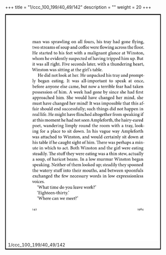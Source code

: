 +++
title = "1/ccc_100_199/40_49/142"
description = ""
weight = 20
+++

<table style="border:2px solid black;max-width:800px;max-height:800px;" 
><tr><td><img class="center-fit-jpg"
src="/jpg_/out_jpg_1984__142.jpg"  >1/ccc_100_199/40_49/142</img></td></tr></table>